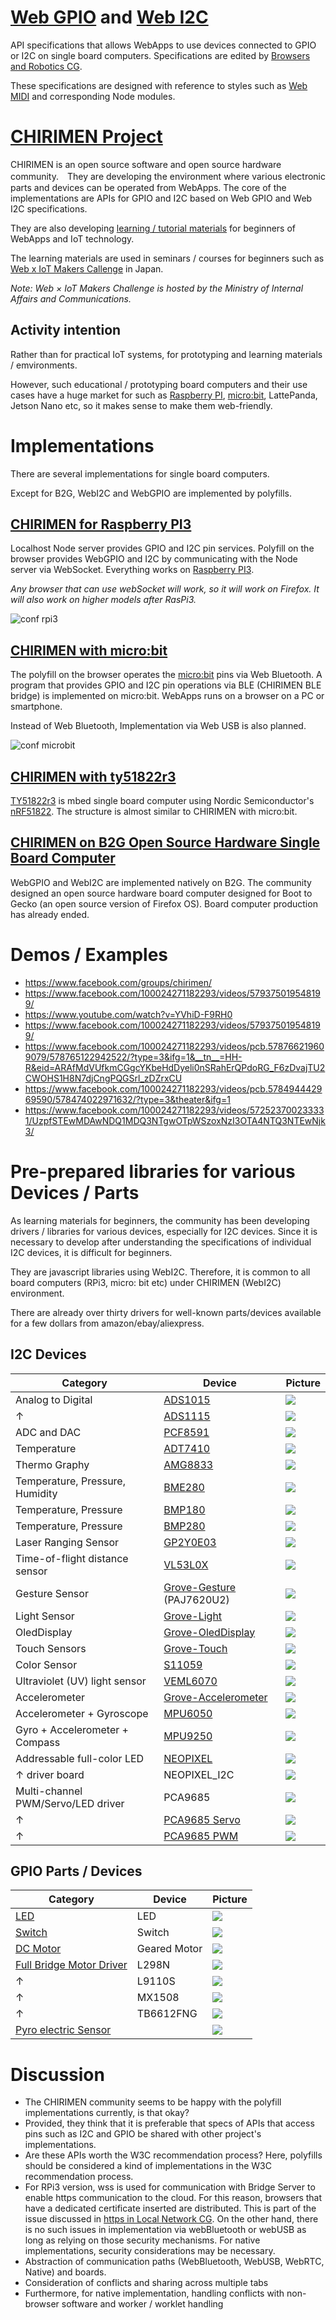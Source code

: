 # [Web GPIO](https://github.com/browserobo/WebGPIO) and [Web I2C](https://github.com/browserobo/WebI2C)
API specifications that allows WebApps to use devices connected to GPIO or I2C on single board computers.
Specifications are edited by [Browsers and Robotics CG](https://www.w3.org/community/browserobo/).

These specifications are designed with reference to styles such as [Web MIDI](https://www.w3.org/TR/webmidi/) and corresponding Node modules.

# [CHIRIMEN Project](https://chirimen.org)
CHIRIMEN is an open source software and open source hardware community.　They are developing the environment where various electronic parts and devices can be operated from WebApps. The core of the implementations are APIs for GPIO and I2C based on Web GPIO and Web I2C specifications.

They are also developing [learning / tutorial materials](https://tutorial.chirimen.org) for beginners of WebApps and IoT technology.

The learning materials are used in seminars / courses for beginners such as [Web x IoT Makers Callenge](https://webiotmakers.github.io/) in Japan.

*Note: Web × IoT Makers Challenge is hosted by the Ministry of Internal Affairs and Communications.*

## Activity intention
Rather than for practical IoT systems, for prototyping and learning materials / emvironments.

However, such educational / prototyping board computers and their use cases have a huge market for such as [Raspberry PI](https://www.raspberrypi.org/), [micro:bit](https://microbit.org/), LattePanda, Jetson Nano etc, so it makes sense to make them web-friendly.

# Implementations
There are several implementations for single board computers.

Except for B2G, WebI2C and WebGPIO are implemented by polyfills.

## [CHIRIMEN for Raspberry PI3](https://github.com/chirimen-oh/chirimen-raspi3)
Localhost Node server provides GPIO and I2C pin services. Polyfill on the browser provides WebGPIO and I2C by communicating with the Node server via WebSocket. Everything works on [Raspberry PI3](https://www.raspberrypi.org/).

*Any browser that can use webSocket will work, so it will work on Firefox. It will also work on higher models after RasPi3.*

![conf rpi3](https://qiita-user-contents.imgix.net/http%3A%2F%2Fgc.dfm.lrv.jp%2F0.secerror%2Farchitecture.png?ixlib=rb-1.2.2&auto=compress%2Cformat&fit=max&s=2982bb219c6a4eed787da4d5b81e12a4)

## [CHIRIMEN with micro:bit](https://github.com/chirimen-oh/chirimen-micro-bit)
The polyfill on the browser operates the [micro:bit](https://microbit.org/) pins via Web Bluetooth. A program that provides GPIO and I2C pin operations via BLE (CHIRIMEN BLE bridge) is implemented on micro:bit. WebApps runs on a browser on a PC or smartphone.

Instead of Web Bluetooth, Implementation via Web USB is also planned.

![conf microbit](https://github.com/chirimen-oh/chirimen-micro-bit/blob/master/imgs/chirimenMicrobitDiagram.png)

## [CHIRIMEN with ty51822r3](https://github.com/chirimen-oh/chirimen-TY51822r3)
[TY51822r3](https://os.mbed.com/platforms/Switch-Science-mbed-TY51822r3/) is mbed single board computer using Nordic Semiconductor's [nRF51822](https://www.nordicsemi.com/Products/Low-power-short-range-wireless/nRF51822). The structure is almost similar to CHIRIMEN with micro:bit.

## [CHIRIMEN on B2G Open Source Hardware Single Board Computer](https://github.com/chirimen-oh/release/releases)
WebGPIO and WebI2C are implemented natively on B2G.
The community designed an open source hardware board computer designed for Boot to Gecko (an open source version of Firefox OS). Board computer production has already ended.

# Demos / Examples

- https://www.facebook.com/groups/chirimen/
- https://www.facebook.com/100024271182293/videos/579375019548199/
- https://www.youtube.com/watch?v=YVhiD-F9RH0
- https://www.facebook.com/100024271182293/videos/579375019548199/
- https://www.facebook.com/100024271182293/videos/pcb.578766219609079/578765122942522/?type=3&ifg=1&__tn__=HH-R&eid=ARAfMdVUfkmCGgcYKbeHdDyeli0nSRahErQPdoRG_F6zDvajTU2CWOHS1H8N7djCngPQGSrl_zDZrxCU
- https://www.facebook.com/100024271182293/videos/pcb.578494442969590/578474022971632/?type=3&theater&ifg=1
- https://www.facebook.com/100024271182293/videos/572523700233331/UzpfSTEwMDAwNDQ1MDQ3NTgwOTpWSzoxNzI3OTA4NTQ3NTEwNjk3/


# Pre-prepared libraries for various Devices / Parts

As learning materials for beginners, the community has been developing drivers / libraries for various devices, especially for I2C devices. Since it is necessary to develop after understanding the specifications of individual I2C devices, it is difficult for beginners.

They are javascript libraries using WebI2C. Therefore, it is common to all board computers (RPi3, micro: bit etc) under CHIRIMEN (WebI2C) environment.

There are already over thirty drivers for well-known parts/devices available for a few dollars from amazon/ebay/aliexpress.

## I2C Devices

|Category|Device|Picture|
|-|-|-|
|Analog to Digital|[ADS1015](https://chirimen.org/chirimen-raspi3/gc/top/examples/#I2C-ADS1015)|![](imgs/ADS1015.jpg)|
|↑|[ADS1115](https://chirimen.org/chirimen-raspi3/gc/top/examples/#I2C-ADS1115)|![](imgs/ADS1115.jpg)|
|ADC and DAC|[PCF8591](https://chirimen.org/chirimen-raspi3/gc/top/examples/#I2C-PCF8591)|![](imgs/PCF8591.jpg)|
|Temperature|[ADT7410](https://chirimen.org/chirimen-raspi3/gc/top/examples/#I2C-ADT7410)|![](imgs/ADT7410.jpg)|
|Thermo Graphy|[AMG8833](https://chirimen.org/chirimen-raspi3/gc/top/examples/#I2C-AMG8833)|![](imgs/AMG8833.jpg)|
|Temperature, Pressure, Humidity|[BME280](https://chirimen.org/chirimen-raspi3/gc/top/examples/#I2C-BME280)|![](imgs/BME280.jpg)|
|Temperature, Pressure|[BMP180](https://chirimen.org/chirimen-raspi3/gc/top/examples/#I2C-BMP180)|![](imgs/BMP180.jpg)|
|Temperature, Pressure|[BMP280](https://chirimen.org/chirimen-raspi3/gc/top/examples/#I2C-BMP280)|![](imgs/BMP280.jpg)|
|Laser Ranging Sensor|[GP2Y0E03](https://chirimen.org/chirimen-raspi3/gc/top/examples/#I2C-GP2Y0E03)|![](imgs/GP2Y0E03.jpg)|
|Time-of-flight distance sensor|[VL53L0X](https://chirimen.org/chirimen-raspi3/gc/top/examples/#I2C-VL53L0X)|![](imgs/VL53L0X.jpg)|
|Gesture Sensor|[Grove-Gesture](https://chirimen.org/chirimen-raspi3/gc/top/examples/#I2C-Grove-Gesture) (PAJ7620U2)|![](imgs/Grove-Gesture.jpg)|
|Light Sensor|[Grove-Light](https://chirimen.org/chirimen-raspi3/gc/top/examples/#I2C-Grove-Light)|![](imgs/Grove-Light.jpg)|
|OledDisplay|[Grove-OledDisplay](https://chirimen.org/chirimen-raspi3/gc/top/examples/#I2C-Grove-OledDisplay)|![](imgs/Grove-OledDisplay.jpg)|
|Touch Sensors|[Grove-Touch](https://chirimen.org/chirimen-raspi3/gc/top/examples/#I2C-Grove-Touch)|![](imgs/Grove-Touch.jpg)|
|Color Sensor|[S11059](https://chirimen.org/chirimen-raspi3/gc/top/examples/#I2C-S11059)|![](imgs/S11059.jpg)|
|Ultraviolet (UV) light sensor |[VEML6070](https://chirimen.org/chirimen-raspi3/gc/top/examples/#I2C-VEML6070)|![](imgs/VEML6070.jpg)|
|Accelerometer|[Grove-Accelerometer](https://chirimen.org/chirimen-raspi3/gc/top/examples/#I2C-Grove-Accelerometer)|![](imgs/Grove-Accelerometer.jpg)|
|Accelerometer + Gyroscope|[MPU6050](https://chirimen.org/chirimen-raspi3/gc/top/examples/#I2C-MPU6050)|![](imgs/MPU6050.jpg)|
|Gyro + Accelerometer + Compass|[MPU9250](https://chirimen.org/chirimen-raspi3/gc/top/examples/#I2C-MPU9250)|![](imgs/MPU9250.jpg)|
|Addressable full-color LED|[NEOPIXEL](https://chirimen.org/chirimen-raspi3/gc/top/examples/#I2C-NEOPIXEL_I2C)|![](imgs/NEOPIXEL.jpg)|
|↑ driver board|NEOPIXEL_I2C|![](imgs/NEOPIXEL_I2C.jpg)|
|Multi-channel PWM/Servo/LED driver|PCA9685|![](imgs/PCA9685.jpg)|
|↑|[PCA9685 Servo](https://chirimen.org/chirimen-raspi3/gc/top/examples/#I2C-PCA9685)|![](imgs/PCA9685_Servo2.jpg)|
|↑|[PCA9685 PWM](https://chirimen.org/chirimen-raspi3/gc/top/examples/#GPIO-I2C-PWMHBridge-1)|![](imgs/PCA9685.jpg)|

## GPIO Parts / Devices
|Category|Device|Picture|
|-|-|-|
|[LED](https://chirimen.org/chirimen-raspi3/gc/top/examples/#GPIO-Blink)|LED|![](imgs/LED.jpg)|
|[Switch](https://chirimen.org/chirimen-raspi3/gc/top/examples/#GPIO-Button)|Switch|![](imgs/switch.jpg)|
|[DC Motor](https://tutorial.chirimen.org/raspi3/section1#led--)|Geared Motor|![](imgs/gearedMotor.jpg)|
|[Full Bridge Motor Driver](https://chirimen.org/chirimen-raspi3/gc/top/examples/#GPIO-HBridge)|L298N|![](imgs/L298N.jpg)|
|↑|L9110S|![](imgs/L9110S.jpg)|
|↑|MX1508|![](imgs/MX1508.jpg)|
|↑|TB6612FNG|![](imgs/TB6612FNG.jpg)|
|[Pyro electric Sensor](https://chirimen.org/chirimen-raspi3/gc/top/examples/#GPIO-pirSensor)||![](imgs/PIR%20Sensor.jpg)|

# Discussion
- The CHIRIMEN community seems to be happy with the polyfill implementations currently, is that okay?
- Provided, they think that it is preferable that specs of APIs that access pins such as I2C and GPIO be shared with other project's implementations.
- Are these APIs worth the W3C recommendation process? Here, polyfills should be considered a kind of implementations in the W3C recommendation process.
- For RPi3 version, wss is used for communication with Bridge Server to enable https communication to the cloud. For this reason, browsers that have a dedicated certificate inserted are distributed. This is part of the issue discussed in [https in Local Network CG](https://www.w3.org/community/httpslocal/).  On the other hand, there is no such issues in implementation via webBluetooth or webUSB as long as relying on those security mechanisms.
For native implementations, security considerations may be necessary.
- Abstraction of communication paths (WebBluetooth, WebUSB, WebRTC, Native) and boards.
- Consideration of conflicts and sharing across multiple tabs
- Furthermore, for native implementation, handling conflicts with non-browser software and worker / worklet handling
